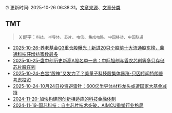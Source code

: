 :alarm_clock: 更新时间: 2025-10-26 06:38:31。[文章来源](/README.md)、[文章分类](/TAGS.md)

## TMT


> 关键字：`科技`、`半导体`、`芯片`、`电信`、`集成电路`、`中国移动`、`中国联通`



- [2025-10-26-养老基金Q3重仓股曝光！新进20只个股前十大流通股东榜，鼎通科技获增持家数最多](https://www.cls.cn/detail/2180655) 
- [2025-10-25-盘中创历史新高A股名单一览：中际旭创与香农芯创等多只存储芯片股在列](https://www.cls.cn/detail/2180269) 
- [2025-10-24-白宫“股神”又发力了？美量子科技股集体暴涨-只因传闻特朗普考虑投资](https://www.cls.cn/detail/2179115) 
- [2025-10-24-10月24日投资避雷针：600亿半导体材料龙头或遭国家大基金减持](https://www.cls.cn/detail/2179094) 
- [2024-11-20-加快构建同创新相适应的科技金融体制](https://xueqiu.com/9193403816/313561745) 
- [2024-11-19-国芯科技：自主芯片技术突破，AIMCU重塑行业格局](https://xueqiu.com/8151841495/313402043) 
